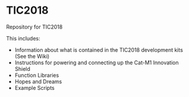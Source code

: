 # TIC2018
Repository for TIC2018

This includes:
 - Information about what is contained in the TIC2018 development kits (See the Wiki)
 - Instructions for powering and connecting up the Cat-M1 Innovation Shield
 - Function Libraries
 - Hopes and Dreams
 - Example Scripts
